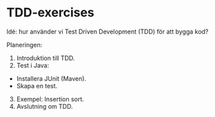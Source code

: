 # TDD-exercises

Idé: hur använder vi Test Driven Development (TDD) för att bygga kod?

Planeringen:

1.	 Introduktion till TDD.
2.	 Test i Java:
- Installera JUnit (Maven).
- Skapa en test.
3.	 Exempel: Insertion sort.
4.	 Avslutning om TDD.

